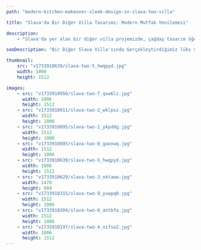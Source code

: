 ```yaml
---
path: "modern-kitchen-makeover-sleek-design-in-slava-two-villa"

title: "Slava'da Bir Diğer Villa Tasarımı: Modern Mutfak Yenilemesi"

description:
    - "Slava'da yer alan bir diğer villa projemizde, çağdaş tasarım öğeleri ve modern estetiği ön plana çıkaran son teknoloji bir mutfak yenilemesi gerçekleştirdik. Uzman ekibimiz, alanı ergonomik dolaplarla donatarak yenilikçi depolama çözümleri geliştirdi. Her detayı özenle seçerek, işlevselliği maksimuma çıkaran zarif ve minimalist bir görünüm yarattık. Mutfağı, verimli iş akışı düzenleri ve akıllı organizasyon sistemleriyle tasarladık. Sonuç olarak, stil ve kullanım kolaylığını mükemmel şekilde dengeleyen sofistike ve modern bir yaşam alanı ortaya çıkardık."

seoDescription: "Bir Diğer Slava Villa'sında Gerçekleştirdiğimiz lüks mutfak yenilemesinde modern tasarım, özel yapım dolaplar ve akıllı depolama çözümleri sunuyoruz. Uzman ekibimiz, çağdaş estetik anlayışı ve fonksiyonel yerleşim planlarıyla mutfağınızı baştan tasarlıyor."

thumbnail:
    src: "v1733910639/slava-two-5_hwqpyd.jpg"
    width: 1006
    height: 1512

images:
    - src: "v1733910956/slava-two-7_qvw6lz.jpg"
      width: 1006
      height: 1512
    - src: "v1733910911/slava-two-2_wklpsz.jpg"
      width: 1512
      height: 1006
    - src: "v1733910895/slava-two-1_ykpd8g.jpg"
      width: 1512
      height: 1006
    - src: "v1733910893/slava-two-8_gaoxwq.jpg"
      width: 1512
      height: 1006
    - src: "v1733910639/slava-two-5_hwqpyd.jpg"
      width: 1006
      height: 1512
    - src: "v1733910629/slava-two-3_oktaww.jpg"
      width: 1478
      height: 984
    - src: "v1733910315/slava-two-9_yuapq0.jpg"
      width: 1512
      height: 1006
    - src: "v1733910204/slava-two-6_antbfa.jpg"
      width: 1512
      height: 1006
    - src: "v1733910197/slava-two-4_oifso2.jpg"
      width: 1006
      height: 1512
---
```

